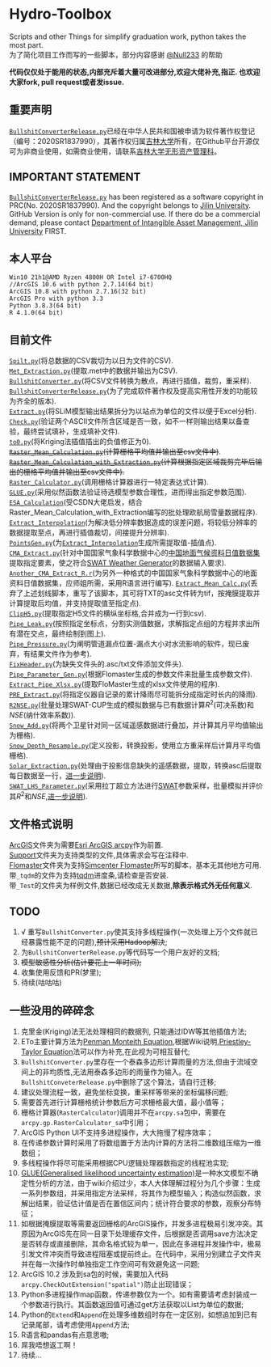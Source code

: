 # Hydro-Toolbox

[^_^]: # (For the girl who I miss.)
[^_^]: # (The wheel of time starts moving again. Nothing is predictable.)
[^_^]: # (The past has taught me lessons. Hope it will never happen again.)
[^_^]: # (Whatever the ending is, this memory deserved to be cherished.)
[^_^]: # (All best wishes to you, HZC.)

Scripts and other Things for simplify graduation work, python takes the most part.  
为了简化项目工作而写的一些脚本，部分内容感谢 [@Null233](https://github.com/Null233) 的帮助  

**代码仅仅处于能用的状态,内部充斥着大量可改进部分,欢迎大佬补充,指正. 也欢迎大家fork, pull request或者发issue.**

## 重要声明

[`BullshitConverterRelease.py`](ArcGIS/BullshitConverterRelease.py)已经在中华人民共和国被申请为软件著作权登记（编号：2020SR1837990），其著作权归属[吉林大学](https://jlu.edu.cn)所有，在Github平台开源仅可为非商业使用，如需商业使用，请联系[吉林大学无形资产管理科](http://zchq.jlu.edu.cn/)。

## IMPORTANT STATEMENT

[`BullshitConverterRelease.py`](ArcGIS/BullshitConverterRelease.py) has been registered as a software copyright in PRC(No. 2020SR1837990). And the copyright belongs to [Jilin University](https://jlu.edu.cn). GitHub Version is only for non-commercial use. If there do be a commercial demand, please contact [Department of Intangible Asset Management, Jilin University](http://zchq.jlu.edu.cn/) FIRST.

## 本人平台

```
Win10 21h1@AMD Ryzen 4800H OR Intel i7-6700HQ
//ArcGIS 10.6 with python 2.7.14(64 bit)
ArcGIS 10.8 with python 2.7.16(32 bit)
ArcGIS Pro with python 3.3
Python 3.8.3(64 bit)
R 4.1.0(64 bit)
```

## 目前文件

[`Spilt.py`](Support/Split.py)(将总数据的CSV裁切为以日为文件的CSV).  
[`Met_Extraction.py`](Support/Met_Extraction.py)(提取.met中的数据并输出为CSV).  
[`BullshitConverter.py`](ArcGIS/BullshitConverter.py/)(将CSV文件转换为散点，再进行插值，裁剪，重采样).  
[`BullshitConverterRelease.py`](ArcGIS/BullshitConverterRelease.py)(为了完成软件著作权及提高实用性开发的功能较为齐全的版本).  
[`Extract.py`](Support/Extract.py)(将SLiM模型输出结果拆分为以站点为单位的文件以便于Excel分析).  
[`Check.py`](Support/Check.py)(验证两个ASCII文件所含区域是否一致，如不一样则输出结果以备查验，最终尝试填补，生成填补文件).  
[`to0.py`](Support/to0.py)(将Kriging法插值插出的负值修正为0).  
~~[`Raster_Mean_Calculation.py`](ArcGIS/Raster_Mean_Calculation.py)(计算栅格平均值并输出至csv文件中)~~.  
~~[`Raster_Mean_Calculation_with_Extraction.py`](ArcGIS/Raster_Mean_Calculation_with_Extraction.py)(计算根据指定区域裁剪完毕后输出的栅格平均值并输出至csv文件中).~~  
[`Raster_Calculator.py`](ArcGIS/Raster_Calculator.py)(调用栅格计算器进行一特定表达式计算).  
[`GLUE.py`](Support/GLUE.py)(采用似然函数法验证待选模型参数合理性，进而得出指定参数范围).  
[`ESA_Calculation`](ArcGIS/ESA_Calculation.py)(受CSDN大佬启发，结合Raster_Mean_Calculation_with_Extraction编写的批处理欧航局雪量数据程序).  
[`Extract_Interpolation`](ArcGIS/Extract_Interpolation.py)(为解决低分辨率数据造成的误差问题，将较低分辨率的数据提取至点，再进行插值裁切，间接提升分辨率).  
[`PointsGen.py`](ArcGIS/PointsGen.py)(为[`Extract_Interpolation`](ArcGIS/Extract_Interpolation.py)生成所需提取值-插值点).  
[`CMA_Extract.py`](Support/CMA_Exract.py)(针对中国国家气象科学数据中心的[中国地面气候资料日值数据集](http://data.cma.cn/data/cdcdetail/dataCode/SURF_CLI_CHN_MUL_DAY.html)提取指定要素，使之符合[SWAT Weather Generator](https://www.researchgate.net/publication/294535100_SWAT_Weather_Database)的数据输入要求).  
[`Another_CMA_Extract_R.r`](Support/Another_CMA_Extract_R.r)(为另外一种格式的中国国家气象科学数据中心的地面资料日值数据集，应师姐所需，采用R语言进行编写). 
[`Extract_Mean_Calc.py`](ArcGIS/Extract_Mean_Calc.py)(丢弃了上述划线脚本，重写了该脚本，其可将TXT的asc文件转为tif，按掩膜提取并计算提取后均值，并支持提取值至指定点).  
[`ClipH5.py`](Support/ClipH5.py)(提取指定H5文件的横纵坐标格,合并成为一行到csv).  
[`Pipe_Leak.py`](Support/Pipe_Leak.py)(按照指定坐标点，分割实测值数据，求解指定点组的方程并求出所有潜在交点，最终绘制到图上).  
[`Pipe_Pressure.py`](Support/Pipe_Pressure.py)(为阐明管道漏点位置-漏点大小对水流影响的软件，现已废弃，有结果文件作为参考).  
[`FixHeader.py`](Support/FixHeader.py)(为缺失文件头的.asc/txt文件添加文件头).  
[`Pipe_Parameter_Gen.py`](Flomaster/Pipe_Parameter_Gen.py)(根据Flomaster生成的参数文件来批量生成参数文件).  
[`Extract_Pipe_Xlsx.py`](Flomaster/Extract_Pipe_Xlsx.py)(提取FloMaster生成的xlsx文件使用的程序).  
[`PRE_Extract.py`](Support/PRE_Extract.py)(将指定仪器自记录的累计降雨尽可能拆分成指定时长内的降雨).  
[`R2NSE.py`](Support/R2NSE.py)(批量处理SWAT-CUP生成的模拟数据与已有数据计算$R^2$(可决系数)和$NSE$(纳什效率系数)).  
[`Snow_Add.py`](ArcGIS/Snow_Add.py)(将两个卫星针对同一区域遥感数据进行叠加，并计算其月平均值输出为栅格).  
[`Snow_Depth_Resample.py`](ArcGIS/Snow_Depth_Resample.py)(定义投影，转换投影，使用立方重采样后计算月平均值栅格).  
[`Solar_Extraction.py`](ArcGIS/Solar_Extraction.py)(处理由于投影信息缺失的遥感数据，提取，转换asc后提取每日数据至一行，[进一步说明](https://www.naive514.top/344)).  
[`SWAT_LHS_Parameter.py`](Support/SWAT_LHS_Parameter.py)(采用拉丁超立方法进行[SWAT](https://swat.tamu.edu/)参数采样，批量模拟并评价其$R^2$和$NSE$,[进一步说明](https://www.naive514.top/371)).

## 文件格式说明

[ArcGIS](ArcGIS/)文件夹为需要[Esri ArcGIS arcpy](https://www.esri.com/arcgis-blog/products/arcgis-desktop/uncategorized/whats-new-in-arcmap-10-6/)作为前置.  
[Support](Support/)文件夹为支持类型的文件,具体需求会写在注释中.  
[Flomaster](Flomaster/)文件夹为支持[Simcenter Flomaster](https://www.plm.automation.siemens.com/global/en/products/simcenter/flomaster.html)所写的脚本，基本无其他地方可用.  
带`_tqdm`的文件为支持[tqdm](https://github.com/tqdm/tqdm)进度条,请检查是否安装.  
带`_Test`的文件夹为样例文件,数据已经改成无关数据,**除表示格式外无任何意义**.  

## TODO

1. √ 重写`BullshitConverter.py`使其支持多线程操作(一次处理上万个文件就已经暴露性能不足的问题),~~预计采用Hadoop解决~~;
2. 为`BullshitConverterRelease.py`等代码写一个用户友好的文档;
3. ~~模型敏感性分析(估计要花上一年时间);~~
4. 收集使用反馈和PR(梦里);
5. 待续(咕咕咕)

## 一些没用的碎碎念

1. 克里金(Kriging)法无法处理相同的数据列, 只能通过IDW等其他插值方法;
2. ETo主要计算方法为[Penman Monteith Equation](https://en.wikipedia.org/wiki/Penman%E2%80%93Monteith_equation),根据Wiki说明,[Priestley-Taylor Equation](https://en.wikipedia.org/wiki/Penman%E2%80%93Monteith_equation)法可以作为补充,在此视为可相互替代;
3. `BullshitConverter.py`里存在一个泰森多边形计算雨量的方法,但由于流域空间上的非均质性,无法用泰森多边形的雨量作为输入。在`BullshitConveterRelease.py`中删除了这个算法，请自行迁移;
4. 建议处理流程一致，避免坐标变换，重采样等带来的坐标偏移问题;
5. 需要首先进行计算栅格统计参数后方可求栅格最大值，最小值等；
6. 栅格计算器(`RasterCalculator`)调用并不在`arcpy.sa`包中，需要在`arcpy.gp.RasterCalculator_sa`中引用；
7. ArcGIS Python UI不支持多进程操作，大大拖慢了程序效率；
8. 在传递参数计算时采用了将数组置于方法内计算的方法将二维数组压缩为一维数组；
9. 多线程操作将尽可能采用根据CPU逻辑处理器数指定的线程池实现;
10. [GLUE(Generalised likelihood uncertainty estimation)](https://en.wikipedia.org/wiki/Generalised_likelihood_uncertainty_estimation)是一种水文模型不确定性分析的方法，由于wiki介绍过少，本人大体理解过程分为几个步骤：生成一系列参数组，并采用指定方法采样，将其作为模型输入；构造似然函数，求解出结果，验证估计值是否在置信区间内；统计符合要求的参数，观察分布特征；
11. 如根据掩膜提取等需要返回栅格的ArcGIS操作，并发多进程极易引发冲突。其原因为ArcGIS先在同一目录下处理缓存文件，后根据是否调用save方法决定是否转存或直接删除，其命名格式较为单一，因此在多进程并发操作中，极易引发文件冲突而导致进程阻塞或提前终止。在代码中，采用分别建立子文件夹并在每一次操作时单独指定工作空间可有效避免这一问题;
12. ArcGIS 10.2 涉及到sa包的时候，需要加入代码`arcpy.CheckOutExtension("spatial")`防止出现错误；
13. Python多进程操作map函数，传递参数仅为一个。如有需要请考虑封装成一个参数进行执行。其函数返回值可通过get方法获取以List为单位的数据;
14. Python的`Extend`和`Append`在处理多维数组时存在一定区别，如想追加到已有记录尾部，请考虑使用`Append`方法;  
15. R语言和pandas有点意思嗷;
16. 屌我唔想返工啊！  
17. 待续...  
